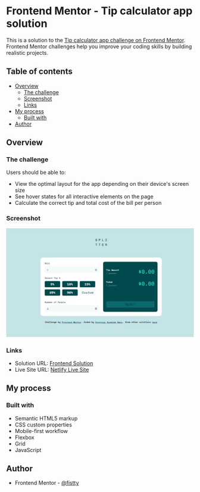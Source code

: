 # Frontend Mentor - Tip calculator app solution

This is a solution to the [Tip calculator app challenge on Frontend Mentor](https://www.frontendmentor.io/challenges/tip-calculator-app-ugJNGbJUX). Frontend Mentor challenges help you improve your coding skills by building realistic projects.

## Table of contents

- [Overview](#overview)
  - [The challenge](#the-challenge)
  - [Screenshot](#screenshot)
  - [Links](#links)
- [My process](#my-process)
  - [Built with](#built-with)
- [Author](#author)

## Overview

### The challenge

Users should be able to:

- View the optimal layout for the app depending on their device's screen size
- See hover states for all interactive elements on the page
- Calculate the correct tip and total cost of the bill per person

### Screenshot

![](./Screenshot.png)

### Links

- Solution URL: [Frontend Solution](https://www.frontendmentor.io/solutions/pricing-component-with-custom-hover-states-WfPSSJkTWs)
- Live Site URL: [Netlify Live Site](https://fistty-tip-calculator.netlify.app/)

## My process

### Built with

- Semantic HTML5 markup
- CSS custom properties
- Mobile-first workflow
- Flexbox
- Grid
- JavaScript

## Author

- Frontend Mentor - [@fistty](https://www.frontendmentor.io/profile/fistty)
